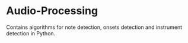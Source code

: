 # Audio-Processing
Contains algorithms for note detection, onsets detection and instrument detection in Python.

